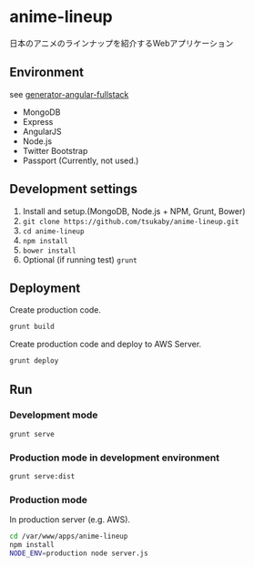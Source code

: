 anime-lineup
============

日本のアニメのラインナップを紹介するWebアプリケーション

## Environment

see [generator-angular-fullstack](https://github.com/DaftMonk/generator-angular-fullstack)

* MongoDB
* Express
* AngularJS
* Node.js
* Twitter Bootstrap
* Passport (Currently, not used.)

## Development settings

1. Install and setup.(MongoDB, Node.js + NPM, Grunt, Bower)
2. `git clone https://github.com/tsukaby/anime-lineup.git`
3. `cd anime-lineup`
4. `npm install`
5. `bower install`
6. Optional (if running test) `grunt`

## Deployment

Create production code.

```bash
grunt build
```

Create production code and deploy to AWS Server.

```bash
grunt deploy
```

## Run
### Development mode

```bash
grunt serve
```

### Production mode in development environment

```bash
grunt serve:dist
```

### Production mode

In production server (e.g. AWS).

```bash
cd /var/www/apps/anime-lineup
npm install
NODE_ENV=production node server.js
```
